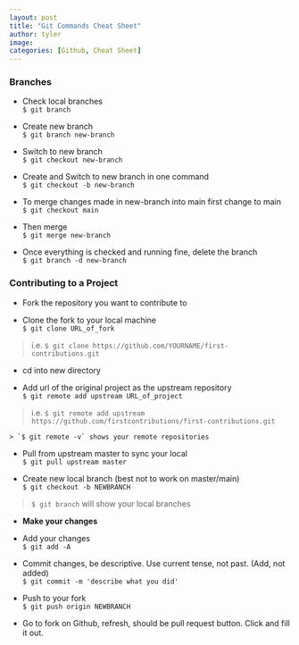 ```yaml
---
layout: post
title: "Git Commands Cheat Sheet"
author: tyler
image:
categories: [Github, Cheat Sheet]
---
```

### Branches

- Check local branches   
	`$ git branch`

- Create new branch  
	`$ git branch new-branch`

- Switch to new branch  
	`$ git checkout new-branch`

- Create and Switch to new branch in one command  
	`$ git checkout -b new-branch`

- To merge changes made in new-branch into main first change to main  
	`$ git checkout main`

- Then merge  
	`$ git merge new-branch`

- Once everything is checked and running fine, delete the branch  
	`$ git branch -d new-branch`	

### Contributing to a Project

- Fork the repository you want to contribute to

- Clone the fork to your local machine  
	`$ git clone URL_of_fork`  
> i.e. `$ git clone https://github.com/YOURNAME/first-contributions.git`

- cd into new directory

- Add url of the original project as the upstream repository  
	`$ git remote add upstream URL_of_project`  
> i.e. `$ git remote add upstream https://github.com/firstcontributions/first-contributions.git`  

    > `$ git remote -v` shows your remote repositories

- Pull from upstream master to sync your local  
	`$ git pull upstream master`

- Create new local branch (best not to work on master/main)  
	`$ git checkout -b NEWBRANCH`  
> `$ git branch` will show your local branches 

- **Make your changes**

- Add your changes   
	`$ git add -A`

- Commit changes, be descriptive. Use current tense, not past. (Add, not added)  
	`$ git commit -m 'describe what you did'`

- Push to your fork  
	`$ git push origin NEWBRANCH`

- Go to fork on Github, refresh, should be pull request button. Click and fill it out.   


